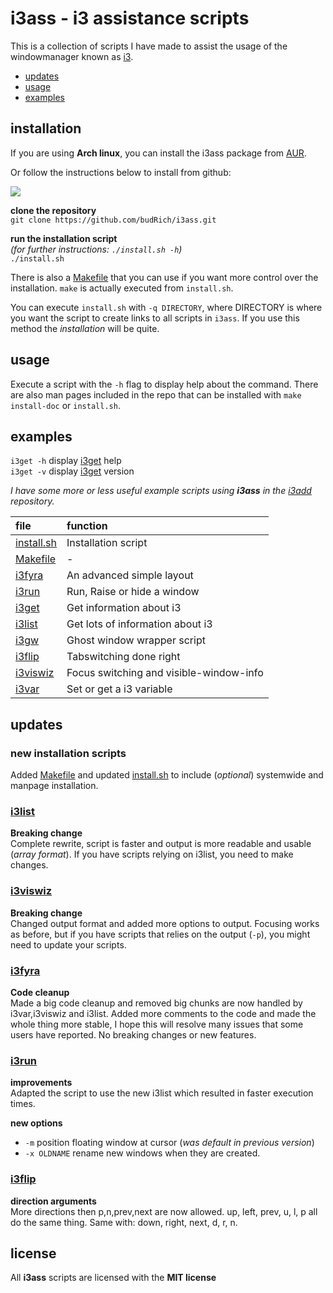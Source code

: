 
# i3ass - i3 assistance scripts 

This is a collection of scripts I have made to
assist the usage of the windowmanager known as [i3](https://i3wm.org/).  

  - [updates](#updates)
  - [usage](#usage)
  - [examples](#examples)

## installation

If you are using **Arch linux**, you can install the i3ass package from [AUR](https://aur.archlinux.org/packages/i3ass/).  

Or follow the instructions below to install from github:  

[![](https://budrich.github.io/img/awd/assinstafina.gif)](https://budrich.github.io/img/org/assinstafina.gif)

**clone the repository**  
`git clone https://github.com/budRich/i3ass.git`  

**run the installation script**  
*(for further instructions: `./install.sh -h`)*  
`./install.sh`   

There is also a [Makefile](https://github.com/budRich/i3ass/blob/master/Makefile) that you can use if you want more control over the installation. `make` is actually executed from `install.sh`.  

You can execute `install.sh` with `-q DIRECTORY`, where DIRECTORY is where you want the script to create links to all scripts in `i3ass`. If you use this method the *installation* will be quite.

## usage

Execute a script with the `-h` flag to display help about the command. There are also man pages included in the repo that can be installed with `make install-doc` or `install.sh`.

## examples

`i3get -h` display [i3get](https://github.com/budRich/i3ass/tree/master/i3get) help  
`i3get -v` display [i3get](https://github.com/budRich/i3ass/tree/master/i3get) version  

*I have some more or less useful example scripts using **i3ass** in the [i3add](https://github.com/budRich/scripts/i3add/) repository.*


|**file**              |**function**|
|:-----------------------|:-----------|
|[install.sh](https://github.com/budRich/i3ass/blob/master/install.sh)              |Installation script
|[Makefile](https://github.com/budRich/i3ass/blob/master/Makefile)              | -
|[i3fyra](https://github.com/budRich/i3ass/tree/master/i3fyra) |An advanced simple layout         |
|[i3run](https://github.com/budRich/i3ass/tree/master/i3run)   |Run, Raise or hide a window       |
|[i3get](https://github.com/budRich/i3ass/tree/master/i3get)   |Get information about i3          |
|[i3list](https://github.com/budRich/i3ass/tree/master/i3list) |Get lots of information about i3  |
|[i3gw](https://github.com/budRich/i3ass/tree/master/i3gw)     |Ghost window wrapper script       |
|[i3flip](https://github.com/budRich/i3ass/tree/master/i3flip)   |Tabswitching done right
|[i3viswiz](https://github.com/budRich/i3ass/tree/master/i3viswiz)   |Focus switching and visible-window-info
|[i3var](https://github.com/budRich/i3ass/tree/master/i3var)    |Set or get a i3 variable


## updates

### new installation scripts

Added [Makefile](https://github.com/budRich/i3ass/blob/master/Makefile) and updated [install.sh](https://github.com/budRich/i3ass/blob/master/install.sh) to include (*optional*) systemwide and manpage installation.

### [i3list](https://github.com/budRich/i3ass/tree/master/i3list)

**Breaking change**  
Complete rewrite, script is faster and output is more readable and usable (*array format*). If you have scripts relying on i3list, you need to make changes.  

### [i3viswiz](https://github.com/budRich/i3ass/tree/master/i3viswiz)  
**Breaking change**  
Changed output format and added more options to output. Focusing works as before, but if you have scripts that relies on the output (`-p`), you might need to update your scripts.  

### [i3fyra](https://github.com/budRich/i3ass/tree/master/i3fyra)
**Code cleanup**  
Made a big code cleanup and removed big chunks are now handled by i3var,i3viswiz and i3list. Added more comments to the code and made the whole thing more stable, I hope this will resolve many issues that some users have reported. No breaking changes or new features.

### [i3run](https://github.com/budRich/i3ass/tree/master/i3run)

**improvements**  
Adapted the script to use the new i3list which resulted in faster execution times.  

**new options**    

  - `-m` position floating window at cursor (*was default in previous version*)  
  - `-x OLDNAME` rename new windows when they are created.

### [i3flip](https://github.com/budRich/i3ass/tree/master/i3flip)

**direction arguments**  
More directions then p,n,prev,next are now allowed. up, left, prev, u, l, p all do the same thing. Same with: down, right, next, d, r, n.    

## license

All **i3ass** scripts are licensed with the **MIT license**


